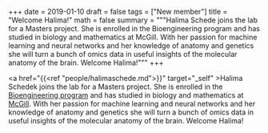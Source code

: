 +++
date = 2019-01-10
draft = false
tags = ["New member"]
title = "Welcome Halima!"
math = false
summary = """Halima Schede joins the lab for a Masters project. She is enrolled in the Bioengineering program and has studied in biology and mathematics at McGill. With her passion for machine learning and  neural networks and her knowledge of anatomy and genetics she will turn a bunch of omics data in useful insights of the molecular anatomy of the brain. Welcome Halima!"""
+++

<a href="{{<ref "people/halimaschede.md">}}" target="_self" >Halima Schedek</a> joins the lab for a Masters project. She is enrolled in the [Bioengineering program](https://www.epfl.ch/education/master/programs/lifesciences/) and has studied in biology and mathematics at [McGill](https://www.mcgill.ca/). With her passion for machine learning and  neural networks and her knowledge of anatomy and genetics she will turn a bunch of omics data in useful insights of the molecular anatomy of the brain. Welcome Halima!